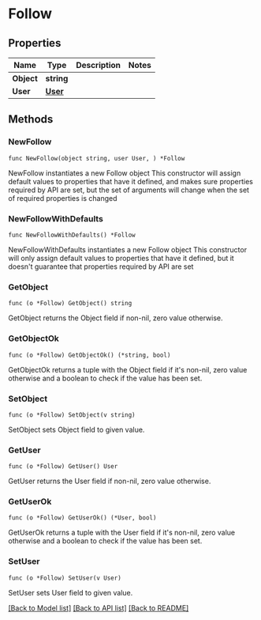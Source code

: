 # Follow

## Properties

Name | Type | Description | Notes
------------ | ------------- | ------------- | -------------
**Object** | **string** |  | 
**User** | [**User**](User.md) |  | 

## Methods

### NewFollow

`func NewFollow(object string, user User, ) *Follow`

NewFollow instantiates a new Follow object
This constructor will assign default values to properties that have it defined,
and makes sure properties required by API are set, but the set of arguments
will change when the set of required properties is changed

### NewFollowWithDefaults

`func NewFollowWithDefaults() *Follow`

NewFollowWithDefaults instantiates a new Follow object
This constructor will only assign default values to properties that have it defined,
but it doesn't guarantee that properties required by API are set

### GetObject

`func (o *Follow) GetObject() string`

GetObject returns the Object field if non-nil, zero value otherwise.

### GetObjectOk

`func (o *Follow) GetObjectOk() (*string, bool)`

GetObjectOk returns a tuple with the Object field if it's non-nil, zero value otherwise
and a boolean to check if the value has been set.

### SetObject

`func (o *Follow) SetObject(v string)`

SetObject sets Object field to given value.


### GetUser

`func (o *Follow) GetUser() User`

GetUser returns the User field if non-nil, zero value otherwise.

### GetUserOk

`func (o *Follow) GetUserOk() (*User, bool)`

GetUserOk returns a tuple with the User field if it's non-nil, zero value otherwise
and a boolean to check if the value has been set.

### SetUser

`func (o *Follow) SetUser(v User)`

SetUser sets User field to given value.



[[Back to Model list]](../README.md#documentation-for-models) [[Back to API list]](../README.md#documentation-for-api-endpoints) [[Back to README]](../README.md)


